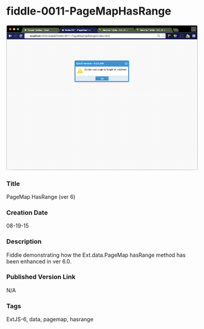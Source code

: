 fiddle-0011-PageMapHasRange
======

![Screenshot](screenshot.png)

### Title

PageMap HasRange (ver 6)


### Creation Date

08-19-15


### Description

Fiddle demonstrating how the Ext.data.PageMap hasRange method has been enhanced in ver 6.0.


### Published Version Link

N/A


### Tags

ExtJS-6, data, pagemap, hasrange
